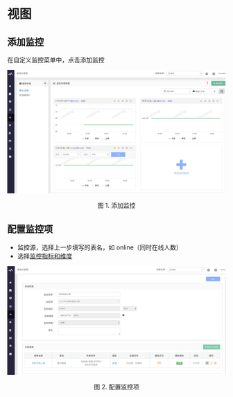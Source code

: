 # 视图
## 添加监控

在自定义监控菜单中，点击添加监控

![-w2020](../../assets/15371528564517.jpg)
<center>图 1. 添加监控</center>

## 配置监控项

- 监控源，选择上一步填写的表名，如 online（同时在线人数）
- 选择[监控指标和维度](../../术语解释/Concepts_Terminology.md)

![-w2020](../../assets/15371564772288.jpg)
<center>图 2. 配置监控项</center>
